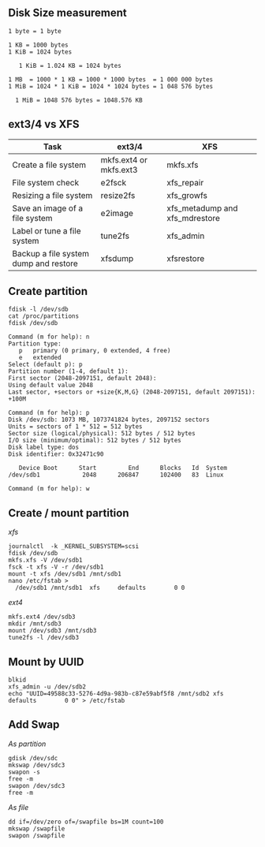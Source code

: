 
Disk Size measurement
---------------------

    1 byte = 1 byte

    1 KB = 1000 bytes
    1 KiB = 1024 bytes

       1 KiB = 1.024 KB = 1024 bytes

    1 MB  = 1000 * 1 KB = 1000 * 1000 bytes  = 1 000 000 bytes
    1 MiB = 1024 * 1 KiB = 1024 * 1024 bytes = 1 048 576 bytes

      1 MiB = 1048 576 bytes = 1048.576 KB

ext3/4 vs XFS
--------------

| Task  | ext3/4 | XFS |
|-|-|-|
| Create a file system  |  mkfs.ext4 or mkfs.ext3 | mkfs.xfs  |
| File system check | e2fsck | xfs_repair |
| Resizing a file system  | resize2fs | xfs_growfs |
| Save an image of a file system | e2image | xfs_metadump and xfs_mdrestore |
| Label or tune a file system | tune2fs | xfs_admin |
| Backup a file system	dump and restore | xfsdump | xfsrestore |

Create partition
-----------------

    fdisk -l /dev/sdb
    cat /proc/partitions
    fdisk /dev/sdb

    Command (m for help): n
    Partition type:
       p   primary (0 primary, 0 extended, 4 free)
       e   extended
    Select (default p): p
    Partition number (1-4, default 1):
    First sector (2048-2097151, default 2048):
    Using default value 2048
    Last sector, +sectors or +size{K,M,G} (2048-2097151, default 2097151): +100M

    Command (m for help): p
    Disk /dev/sdb: 1073 MB, 1073741824 bytes, 2097152 sectors
    Units = sectors of 1 * 512 = 512 bytes
    Sector size (logical/physical): 512 bytes / 512 bytes
    I/O size (minimum/optimal): 512 bytes / 512 bytes
    Disk label type: dos
    Disk identifier: 0x32471c90

       Device Boot      Start         End      Blocks   Id  System
    /dev/sdb1            2048      206847      102400   83  Linux

    Command (m for help): w

Create / mount partition
--------------------------

*xfs*

    journalctl  -k _KERNEL_SUBSYSTEM=scsi
    fdisk /dev/sdb
    mkfs.xfs -V /dev/sdb1
    fsck -t xfs -V -r /dev/sdb1
    mount -t xfs /dev/sdb1 /mnt/sdb1
    nano /etc/fstab >
      /dev/sdb1 /mnt/sdb1  xfs     defaults        0 0

*ext4*

    mkfs.ext4 /dev/sdb3
    mkdir /mnt/sdb3
    mount /dev/sdb3 /mnt/sdb3
    tune2fs -l /dev/sdb3

Mount by UUID
--------------

    blkid
    xfs_admin -u /dev/sdb2
    echo "UUID=49588c33-5276-4d9a-983b-c87e59abf5f8 /mnt/sdb2 xfs     defaults        0 0" > /etc/fstab

Add Swap
---------

*As partition*

    gdisk /dev/sdc
    mkswap /dev/sdc3
    swapon -s
    free -m
    swapon /dev/sdc3
    free -m

*As file*

    dd if=/dev/zero of=/swapfile bs=1M count=100
    mkswap /swapfile
    swapon /swapfile
